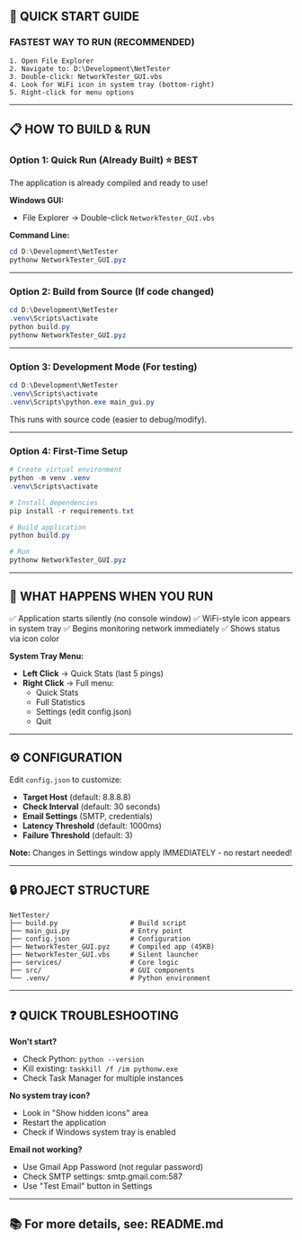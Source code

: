 ## 🚀 QUICK START GUIDE

### **FASTEST WAY TO RUN (RECOMMENDED)**
```
1. Open File Explorer
2. Navigate to: D:\Development\NetTester
3. Double-click: NetworkTester_GUI.vbs
4. Look for WiFi icon in system tray (bottom-right)
5. Right-click for menu options
```

---

## 📋 HOW TO BUILD & RUN

### **Option 1: Quick Run (Already Built) ⭐ BEST**
The application is already compiled and ready to use!

**Windows GUI:**
- File Explorer → Double-click `NetworkTester_GUI.vbs`

**Command Line:**
```powershell
cd D:\Development\NetTester
pythonw NetworkTester_GUI.pyz
```

---

### **Option 2: Build from Source (If code changed)**
```powershell
cd D:\Development\NetTester
.venv\Scripts\activate
python build.py
pythonw NetworkTester_GUI.pyz
```

---

### **Option 3: Development Mode (For testing)**
```powershell
cd D:\Development\NetTester
.venv\Scripts\activate
.venv\Scripts\python.exe main_gui.py
```
This runs with source code (easier to debug/modify).

---

### **Option 4: First-Time Setup**
```powershell
# Create virtual environment
python -m venv .venv
.venv\Scripts\activate

# Install dependencies
pip install -r requirements.txt

# Build application
python build.py

# Run
pythonw NetworkTester_GUI.pyz
```

---

## 🎯 WHAT HAPPENS WHEN YOU RUN

✅ Application starts silently (no console window)
✅ WiFi-style icon appears in system tray
✅ Begins monitoring network immediately
✅ Shows status via icon color

**System Tray Menu:**
- **Left Click** → Quick Stats (last 5 pings)
- **Right Click** → Full menu:
  - Quick Stats
  - Full Statistics
  - Settings (edit config.json)
  - Quit

---

## ⚙️ CONFIGURATION

Edit `config.json` to customize:
- **Target Host** (default: 8.8.8.8)
- **Check Interval** (default: 30 seconds)
- **Email Settings** (SMTP, credentials)
- **Latency Threshold** (default: 1000ms)
- **Failure Threshold** (default: 3)

**Note:** Changes in Settings window apply IMMEDIATELY - no restart needed!

---

## 🔒 PROJECT STRUCTURE

```
NetTester/
├── build.py                  # Build script
├── main_gui.py               # Entry point
├── config.json               # Configuration
├── NetworkTester_GUI.pyz     # Compiled app (45KB)
├── NetworkTester_GUI.vbs     # Silent launcher
├── services/                 # Core logic
├── src/                      # GUI components
└── .venv/                    # Python environment
```

---

## ❓ QUICK TROUBLESHOOTING

**Won't start?**
- Check Python: `python --version`
- Kill existing: `taskkill /f /im pythonw.exe`
- Check Task Manager for multiple instances

**No system tray icon?**
- Look in "Show hidden icons" area
- Restart the application
- Check if Windows system tray is enabled

**Email not working?**
- Use Gmail App Password (not regular password)
- Check SMTP settings: smtp.gmail.com:587
- Use "Test Email" button in Settings

---

## 📚 For more details, see: README.md
